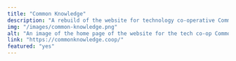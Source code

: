 ```yaml
---
title: "Common Knowledge"
description: "A rebuild of the website for technology co-operative Common Knowledge. Built with Django Wagtail and Tailwind"
img: "/images/common-knowledge.png"
alt: "An image of the home page of the website for the tech co-op Common Knowledge."
link: "https://commonknowledge.coop/"
featured: "yes"
---
```

